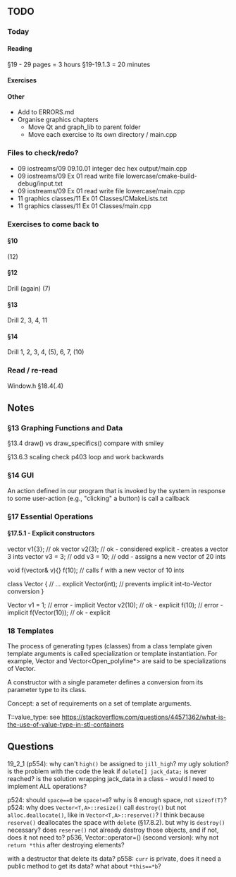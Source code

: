 ## TODO

### Today

#### Reading
§19 - 29 pages = 3 hours
§19-19.1.3 = 20 minutes

#### Exercises

#### Other
- Add to ERRORS.md
- Organise graphics chapters
    - Move Qt and graph_lib to parent folder
    - Move each exercise to its own directory / main.cpp

### Files to check/redo?
- 09 iostreams/09 09.10.01 integer dec hex output/main.cpp
- 09 iostreams/09 Ex 01 read write file lowercase/cmake-build-debug/input.txt
- 09 iostreams/09 Ex 01 read write file lowercase/main.cpp
- 11 graphics classes/11 Ex 01 Classes/CMakeLists.txt
- 11 graphics classes/11 Ex 01 Classes/main.cpp

### Exercises to come back to
#### §10
(12)
#### §12
Drill (again)
(7)
#### §13
Drill
2, 3, 4, 11
#### §14
Drill
1, 2, 3, 4, (5), 6, 7, (10)

### Read / re-read
Window.h
§18.4(.4)

## Notes

### §13 Graphing Functions and Data

§13.4
    draw() vs draw_specifics()
    compare with smiley

§13.6.3 scaling
    check p403 loop and work backwards

### §14 GUI

An action defined in our program that is invoked by the system in response to some user-action (e.g., "clicking" a button) is call a callback


### §17 Essential Operations

#### §17.5.1 - Explicit constructors

vector<int> v1{3}; // ok
vector<int> v2(3); // ok - considered explicit - creates a vector 3 ints
vector<int> v3 = 3; // odd
v3 = 10; // odd - assigns a new vector of 20 ints

void f(vector<int>& v){}
f(10); // calls f with a new vector of 10 ints

class Vector {
    // ...
    explicit Vector(int); // prevents implicit int-to-Vector conversion
}

Vector v1 = 1; // error - implicit
Vector v2(10); // ok - explicit
f(10); // error - implicit
f(Vector(10)); // ok - explicit

### 18 Templates
The process of generating types (classes) from a class template given template arguments is called specialization or template instantiation.
For example, Vector<char> and Vector<Open_polyline*> are said to be specializations of Vector.

A constructor with a single parameter defines a conversion from its parameter type to its class.

Concept: a set of requirements on a set of template arguments.

T::value_type: see https://stackoverflow.com/questions/44571362/what-is-the-use-of-value-type-in-stl-containers

## Questions
19_2_1 (p554): why can't `high()` be assigned to `jill_high`? my ugly solution? is the problem with the code the leak if `delete[] jack_data;` is never reached? is the solution wrapping jack_data in a class - would I need to implement ALL operations?

p524: should `space==0` be `space!=0`? why is 8 enough space, not `sizeof(T)`?
p524: why does `Vector<T,A>::resize()` call `destroy()` but not `alloc.deallocate()`, like in `Vector<T,A>::reserve()`?
I think because `reserve()` deallocates the space with `delete` (§17.8.2). but why is `destroy()` necessary? does `reserve()` not already destroy those objects, and if not, does it not need to?
p536, Vector::operator=() (second version): why not `return *this` after destroying elements?
 
with a destructor that delete its data?
p558: `curr` is private, does it need a public method to get its data? what about `*this==*b`?